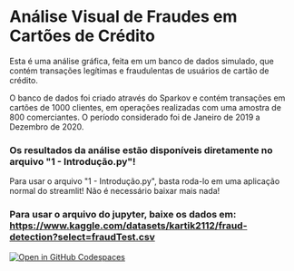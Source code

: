 # Análise Visual de Fraudes em Cartões de Crédito 

Esta é uma análise gráfica, feita em um banco de dados simulado, que contém transações legítimas e fraudulentas de usuários de cartão de crédito.  

O banco de dados foi criado através do Sparkov e contém transações em cartões de 1000 clientes, em operações realizadas com uma amostra de 800 comerciantes. O período considerado foi de Janeiro de 2019 a Dezembro de 2020.
### Os resultados da análise estão disponíveis diretamente no arquivo "1 - Introdução.py"! 
Para usar o arquivo "1 - Introdução.py", basta roda-lo em uma aplicação normal do streamlit! Não é necessário baixar mais nada!
### Para usar o arquivo do jupyter, baixe os dados em: <https://www.kaggle.com/datasets/kartik2112/fraud-detection?select=fraudTest.csv>

[![Open in GitHub Codespaces](https://github.com/codespaces/badge.svg)]()

